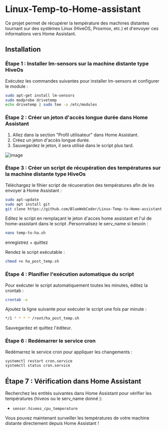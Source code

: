 
# Linux-Temp-to-Home-assistant

Ce projet permet de récupérer la température des machines distantes tournant sur des systèmes Linux (HiveOS, Proxmox, etc.) et d'envoyer ces informations vers Home Assistant.

## Installation

### Étape 1 : Installer lm-sensors sur la machine distante type HiveOs

Exécutez les commandes suivantes pour installer lm-sensors et configurer le module :

```bash
sudo apt-get install lm-sensors
sudo modprobe drivetemp
echo drivetemp | sudo tee -a /etc/modules
```

### Étape 2 : Créer un jeton d'accès longue durée dans Home Assistant

1. Allez dans la section "Profil utilisateur" dans Home Assistant.
2. Créez un jeton d'accès longue durée.
3. Sauvegardez le jeton, il sera utilisé dans le script plus tard.

![image](https://github.com/user-attachments/assets/0cd6ce80-a621-4830-aefa-d0f9126fc7c9)

### Étape 3 : Créer un script de récupération des températures sur la machine distante type HiveOs

Téléchargez le fihier script de  récuoeration des températures afin de les envoyer à Home Assistant :

```bash
sudo apt-update
sudo apt install git
git clone https://github.com/BlueWebCoder/Linux-Temp-to-Home-assistant.git && cd Linux-Temp-to-Home-assistant
```

Editez le script en remplaçant le jeton d'acces home assistant et l'ul de home-assistant dans le script .Personnalisez le serv_name si besoin :

```bash
nano temp-to-ha.sh
```
enregistrez + quittez

Rendez le script exécutable :

```bash
chmod +x ha_post_temp.sh
```

### Étape 4 : Planifier l'exécution automatique du script

Pour exécuter le script automatiquement toutes les minutes, éditez la crontab :

```bash
crontab -e
```

Ajoutez la ligne suivante pour exécuter le script une fois par minute :

```bash
*/1 * * * * /root/ha_post_temp.sh
```

Sauvegardez et quittez l'éditeur.

### Étape 6 : Redémarrer le service cron

Redémarrez le service cron pour appliquer les changements :

```bash
systemctl restart cron.service
systemctl status cron.service
```

## Étape 7 : Vérification dans Home Assistant

Recherchez les entités suivantes dans Home Assistant pour vérifier les températures (hiveos ou le serv_name donné ):

- `sensor.hiveos_cpu_temperature`

Vous pouvez maintenant surveiller les températures de votre machine distante directement depuis Home Assistant !
